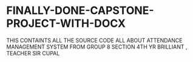 # FINALLY-DONE-CAPSTONE-PROJECT-WITH-DOCX
THIS CONTAINTS ALL THE SOURCE CODE ALL ABOUT ATTENDANCE MANAGEMENT SYSTEM FROM GROUP 8 SECTION 4TH YR BRILLIANT , TEACHER SIR CUPAL
